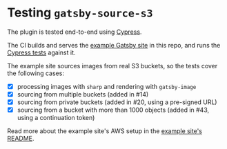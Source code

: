 # Testing `gatsby-source-s3`

The plugin is tested end-to-end using [Cypress](https://www.cypress.io/).

The CI builds and serves the
[example Gatsby site](../examples/gatsby-starter-source-s3) in this repo, and
runs the [Cypress tests](main.spec.js) against it.

The example site sources images from real S3 buckets, so the tests cover the
following cases:

- [x] processing images with `sharp` and rendering with `gatsby-image`
- [x] sourcing from multiple buckets (added in #14)
- [x] sourcing from private buckets (added in #20, using a pre-signed URL)
- [x] sourcing from a bucket with more than 1000 objects (added in #43, using a
      continuation token)

Read more about the example site's AWS setup in the
[example site's README](../examples/gatsby-starter-source-s3).
